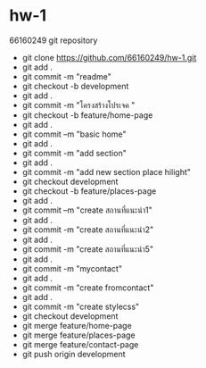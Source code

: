 # hw-1
66160249
git repository
- git clone https://github.com/66160249/hw-1.git
- git add .
- git commit -m "readme"
- git checkout -b development
- git add .  
- git commit -m "โครงสร้างโปรเจค "
- git checkout -b feature/home-page 
- git add . 
- git commit –m "basic home"
- git add . 
- git commit -m "add section" 
- git add . 
- git commit -m "add new section place hilight" 
- git checkout development  
- git checkout -b feature/places-page 
- git add . 
- git commit –m "create สถานที่แนะนำ1" 
- git add . 
- git commit -m "create สถานที่แนะนำ2" 
- git add .
- git commit -m "create สถานที่แนะนำ5" 
- git add . 
- git commit -m "mycontact" 
- git add . 
- git commit -m "create fromcontact" 
- git add . 
- git commit -m "create stylecss" 
- git checkout development 
- git merge feature/home-page 
- git merge feature/places-page 
- git merge feature/contact-page 
- git push origin development 